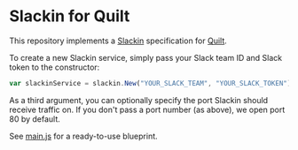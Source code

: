 # Slackin for Quilt
This repository implements a [Slackin](https://github.com/rauchg/slackin) specification
for [Quilt](http://quilt.io).

To create a new Slackin service, simply pass your Slack team ID and Slack token to the
constructor:

```javascript
var slackinService = slackin.New("YOUR_SLACK_TEAM", "YOUR_SLACK_TOKEN");
```

As a third argument, you can optionally specify the port Slackin should receive
traffic on. If you don't pass a port number (as above), we open port 80 by default.

See [main.js](./main.js) for a ready-to-use blueprint.
